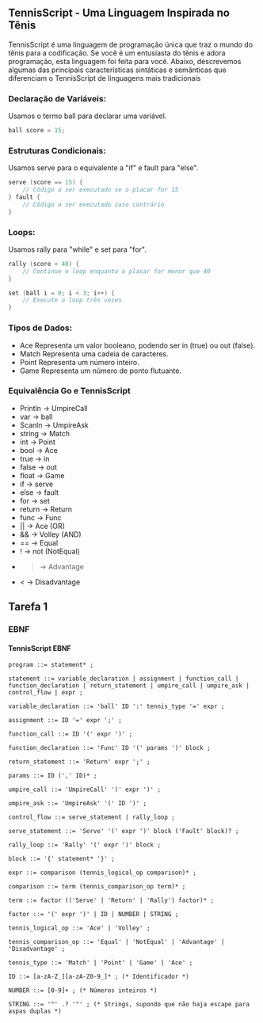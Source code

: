 ##  TennisScript - Uma Linguagem Inspirada no Tênis

TennisScript é uma linguagem de programação única que traz o mundo do tênis para a codificação. Se você é um entusiasta do tênis e adora programação, esta linguagem foi feita para você. Abaixo, descrevemos algumas das principais características sintáticas e semânticas que diferenciam o TennisScript de linguagens mais tradicionais

### Declaração de Variáveis:

Usamos o termo ball para declarar uma variável.

``` go
ball score = 15;

```
### Estruturas Condicionais:
Usamos serve para o equivalente a "if" e fault para "else".

``` go
serve (score == 15) {
    // Código a ser executado se o placar for 15
} fault {
    // Código a ser executado caso contrário
}

```
### Loops:
Usamos rally para "while" e set para "for".

``` go
rally (score < 40) {
    // Continue o loop enquanto o placar for menor que 40
}

set (ball i = 0; i < 3; i++) {
    // Execute o loop três vezes
}
```
### Tipos de Dados:

- Ace  Representa um valor booleano, podendo ser in (true) ou out (false).
- Match Representa uma cadeia de caracteres.
- Point  Representa um número inteiro.
- Game  Representa um número de ponto flutuante.

### Equivalência Go e TennisScript
- Println -> UmpireCall
- var -> ball
- Scanln -> UmpireAsk
- string -> Match
- int -> Point
- bool -> Ace
- true -> in
- false -> out
- float -> Game
- if -> serve
- else -> fault
- for -> set
- return -> Return
- func -> Func
- || -> Ace (OR)
- && -> Volley (AND)
- == -> Equal
- ! -> not (NotEqual)
- > -> Advantage
- < -> Disadvantage



## Tarefa 1


### EBNF 


#### TennisScript EBNF
```shell
program ::= statement* ;

statement ::= variable_declaration | assignment | function_call | function_declaration | return_statement | umpire_call | umpire_ask | control_flow | expr ;

variable_declaration ::= 'ball' ID ':' tennis_type '=' expr ;

assignment ::= ID '=' expr ';' ;

function_call ::= ID '(' expr ')' ;

function_declaration ::= 'Func' ID '(' params ')' block ;

return_statement ::= 'Return' expr ';' ;

params ::= ID (',' ID)* ;

umpire_call ::= 'UmpireCall' '(' expr ')' ;

umpire_ask ::= 'UmpireAsk' '(' ID ')' ;

control_flow ::= serve_statement | rally_loop ;

serve_statement ::= 'Serve' '(' expr ')' block ('Fault' block)? ;

rally_loop ::= 'Rally' '(' expr ')' block ;

block ::= '{' statement* '}' ;

expr ::= comparison (tennis_logical_op comparison)* ;

comparison ::= term (tennis_comparison_op term)* ;

term ::= factor (('Serve' | 'Return' | 'Rally') factor)* ;

factor ::= '(' expr ')' | ID | NUMBER | STRING ;

tennis_logical_op ::= 'Ace' | 'Volley' ;

tennis_comparison_op ::= 'Equal' | 'NotEqual' | 'Advantage' | 'Disadvantage' ;

tennis_type ::= 'Match' | 'Point' | 'Game' | 'Ace' ;

ID ::= [a-zA-Z_][a-zA-Z0-9_]* ; (* Identificador *)

NUMBER ::= [0-9]+ ; (* Números inteiros *)

STRING ::= '"' .? '"' ; (* Strings, supondo que não haja escape para aspas duplas *)

```
